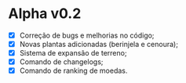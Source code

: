 # Alpha v0.2

- [x] Correção de bugs e melhorias no código;
- [x] Novas plantas adicionadas (berinjela e cenoura);
- [x] Sistema de expansão de terreno;
- [x] Comando de changelogs;
- [x] Comando de ranking de moedas.
